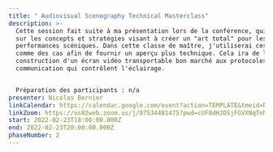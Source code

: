 ```yaml
---
title: " Audiovisual Scenography Technical Masterclass"
description: >-
  Cette session fait suite à ma présentation lors de la conférence, qui portait
  sur les concepts et stratégies visant à créer un "art total" pour les
  performances scéniques. Dans cette classe de maître, j'utiliserai ces exemples
  comme des cas afin de fournir un aperçu plus technique. Cela ira de la
  construction d'un écran vidéo transportable bon marché aux protocoles de
  communication qui contrôlent l'éclairage.


  Préparation des participants : n/a
presenter: Nicolas Bernier
linkCalendar: https://calendar.google.com/event?action=TEMPLATE&tmeid=NDJhYnVmNDRoMDdwMmllaHAxYmxncnNrbWwgY19tcnJybXZ0ZWhqcThyc3A2ajJmdHVjbGJyc0Bn&tmsrc=c_mrrrmvtehjq8rsp6j2ftuclbrs%40group.calendar.google.com
linkZoom: https://us02web.zoom.us/j/87534481475?pwd=cUF0dHJDSjFGVXNqTnNiNm9HSC9NUT09
start: 2022-02-23T18:00:00.000Z
end: 2022-02-23T20:00:00.000Z
phaseNumber: 2
---
```

